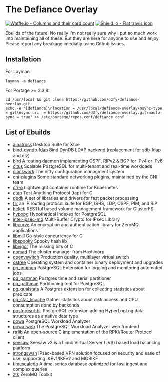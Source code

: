 # The Defiance Overlay

[![Waffle.io - Columns and their card count](https://badge.waffle.io/D3fy/defiance-overlay.svg?columns=To%20do,In%20Progress&style=flat-square)](https://waffle.io/D3fy/defiance-overlay)
[![Shield.io - Flat travis icon](https://img.shields.io/travis/D3fy/defiance-overlay.svg?style=flat-square)](https://travis-ci.org/D3fy/defiance-overlay)

Ebuilds of the future! No really I'm not really sure why I put so much work into maintaining all of these. But they are here for anyone to use and enjoy. Please report any breakage imediatly using Github issues.


## Installation

For Layman

	layman -a defiance

For Portage >= 2.3.8:

	cd /usr/local && git clone https://github.com/d3fy/defiance-overlay.git
	echo -e "[defiance]\nlocation = /usr/local/defiance-overlay\nsync-type = git\nsync-uri  = https://github.com/d3fy/defiance-overlay.git\nauto-sync = true" >> /etc/portage/repos.conf/defiance.conf

## List of Ebuilds

  - [albatross](http://shimmerproject.org/projects/albatross/)
    Desktop Suite for Xfce
  - [bind-dyndb-ldap](https://fedorahosted.org/bind-dyndb-ldap/)
    Bind DynDB LDAP backend (replacement for sdb-ldap and dlz)
  - [bird](http://bird.network.cz)
    A routing daemon implementing OSPF, RIPv2 & BGP for IPv4 or IPv6
  - [citus](https://www.citusdata.com/)
    Scalable PostgreSQL for multi-tenant and real-time workloads
  - [clockwork](http://clockwork.niftylogic.com/)
    The nifty configuration managment system
  - [cni-plugins](https://github.com/containernetworking/plugins)
    Some standard networking plugins, maintained by the CNI team
  - [cri-o](http://cri-o.io/)
    Lightweight container runtime for Kubernetes
  - [ctap](https://github.com/jhunt/ctap/)
    Test Anything Protocol (tap) for C
  - [dpdk](http://dpdk.org/)
    A set of libraries and drivers for fast packet processing
  - [frr](https://frrouting.org/)
    an IP routing protocol suite for BGP, IS-IS, LDP, OSPF, PIM, and RIP
  - [heketi](https://github.com/heketi/heketi)
    RESTful based volume management framework for GlusterFS
  - [hypopg](http://dalibo.github.io/hypopg/)
    Hypothetical Indexes for PostgreSQL
  - [intel-ipsec-mb](https://github.com/intel/intel-ipsec-mb)
    Multi-Buffer Crypto for IPsec Library
  - [libcurve](http://curvezmq.org)
    An encryption and authentication library for ZeroMQ applications
  - [libmill](http://libmill.org/)
    Go-style concurrency for C
  - [libspooky](https://github.com/graytshirt/libspooky)
    Spooky hash lib
  - [libvigor](https://github.com/jhunt/libvigor)
    The missing bits of C
  - [nomad](http://www.nomadproject.io)
    The cluster manager from Hashicorp
  - [openvswitch](http://openvswitch.org)
    Production quality, multilayer virtual switch
  - [ostree](https://ostree.readthedocs.io/en/latest/)
    Operating system and container binary deployment and upgrades
  - [pg_jobmon](https://github.com/omniti-labs/pg_jobmon)
    PostgreSQL Extension for logging and monitoring automated jobs
  - [pg_partman](https://github.com/keithf4/pg_partman)
    Postgres time and serial partitioner
  - [pg_pathman](https://github.com/postgrespro/pg_pathman)
    Partitioning tool for PostgreSQL
  - [pg_qualstats](https://github.com/dalibo/pg_qualstats)
    A Postgres extension for collecting statistics about predicate
  - [pg_stat_kcache](https://github.com/dalibo/pg_stat_kcache)
    Gather statistics about disk access and CPU consumption done by backends
  - [postgresql-hll](https://github.com/citusdata/postgresql-hll)
    PostgreSQL extension adding HyperLogLog data structures as a native data type
  - [powa](http://dalibo.github.io/powa/)
    PostgreSQL Workload Analyzer
  - [powa-web](http://powa.readthedocs.io/en/latest/powa-web/index.html)
    The PostgreSQL Workload Analyzer web frontend
  - [rtrlib](http://rtrlib.realmv6.org/)
    An open-source C implementation of the RPKI/Router Protocol client
  - [seesaw](https://github.com/google/seesaw)
    Seesaw v2 is a Linux Virtual Server (LVS) based load balancing platform
  - [strongswan](http://www.strongswan.org/)
    IPsec-based VPN solution focused on security and ease of use, supporting IKEv1/IKEv2 and MOBIKE
  - [timescaledb](http://www.timescale.com/)
    A time-series database optimized for fast ingest and complex queries
  - [ztk](https://github.com/jhunt/ztk)
    ZeroMQ Toolkit
